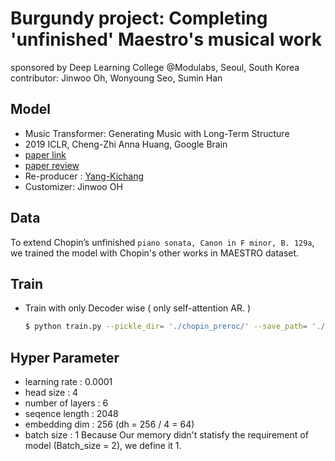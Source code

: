 # Burgundy project: Completing 'unfinished' Maestro's musical work
sponsored by Deep Learning College @Modulabs, Seoul, South Korea
contributor: Jinwoo Oh, Wonyoung Seo, Sumin Han

## Model

- Music Transformer: Generating Music with Long-Term Structure
- 2019 ICLR, Cheng-Zhi Anna Huang, Google Brain
- [paper link](https://arxiv.org/abs/1809.04281) 
- [paper review](https://github.com/SSUHan/PaparReviews/issues/13)
- Re-producer : [Yang-Kichang](https://github.com/jason9693/MusicTransformer-tensorflow2.0/)
- Customizer: Jinwoo OH


## Data

To extend Chopin’s unfinished `piano sonata, Canon in F minor, B. 129a`, we trained the model with Chopin's other works in MAESTRO dataset.


## Train

* Train with only Decoder wise ( only self-attention AR. )

  ```bash
  $ python train.py --pickle_dir= './chopin_preroc/' --save_path= './result/'
  ```


## Hyper Parameter

* learning rate : 0.0001
* head size : 4
* number of layers : 6
* seqence length : 2048
* embedding dim : 256 (dh = 256 / 4 = 64)
* batch size : 1
  Because Our memory didn't statisfy the requirement of model (Batch_size = 2), we define it 1.
